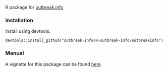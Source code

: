 R package for [outbreak.info](https://outbreak.info/)

### Installation

Install using devtools. 

```
devtools::install_github("outbreak-info/R-outbreak-info/outbreakinfo")
```

### Manual

A vignette for this package can be found [here](https://outbreak-info.github.io/R-outbreak-info/outbreakvignette.html).
